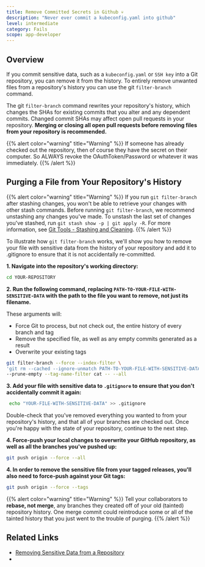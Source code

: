 ```yaml
---
title: Remove Committed Secrets in Github 💀
description: "Never ever commit a kubeconfig.yaml into github"
level: intermediate
category: Fails
scope: app-developer
---
```


## Overview

If you commit sensitive data, such as a `kubeconfig.yaml` or `SSH key` into a Git repository, you can remove it from 
the history. To entirely remove unwanted files from a repository's history you can use the git `filter-branch` command.

The git `filter-branch` command rewrites your repository's history, which changes the SHAs for existing commits that you alter and any dependent commits. Changed commit SHAs may affect open pull requests in your repository. **Merging or closing all open pull requests before removing files from your repository is recommended.**

{{% alert color="warning"  title="Warning" %}}
If someone has already checked out the repository, then of course they have the secret on their computer. So ALWAYS revoke the OAuthToken/Password or whatever it was immediately.
{{% /alert %}}

## Purging a File from Your Repository's History

{{% alert color="warning"  title="Warning" %}}
If you run `git filter-branch` after stashing changes, you won't be able to retrieve your changes with other 
stash commands. Before running `git filter-branch`, we recommend unstashing any changes you've made. To unstash the 
last set of changes you've stashed, run `git stash show -p | git apply -R`. For more information, see [Git Tools - Stashing and Cleaning](https://git-scm.com/book/en/v2/Git-Tools-Stashing-and-Cleaning).
{{% /alert %}}

To illustrate how `git filter-branch` works, we'll show you how to remove your file with sensitive data from the 
history of your repository and add it to .gitignore to ensure that it is not accidentally re-committed.

**1. Navigate into the repository's working directory:**

```bash
cd YOUR-REPOSITORY
```

**2. Run the following command, replacing `PATH-TO-YOUR-FILE-WITH-SENSITIVE-DATA` with the path to the file you want to remove, not just its filename.**

These arguments will:

* Force Git to process, but not check out, the entire history of every branch and tag
* Remove the specified file, as well as any empty commits generated as a result
* Overwrite your existing tags

```bash
git filter-branch --force --index-filter \
'git rm --cached --ignore-unmatch PATH-TO-YOUR-FILE-WITH-SENSITIVE-DATA' \
--prune-empty --tag-name-filter cat -- --all
```

**3. Add your file with sensitive data to `.gitignore` to ensure that you don't accidentally commit it again:**

```bash
 echo "YOUR-FILE-WITH-SENSITIVE-DATA" >> .gitignore
```

Double-check that you've removed everything you wanted to from your repository's history, and that all of your branches are checked out. Once you're happy with the state of your repository, continue to the next step.

**4. Force-push your local changes to overwrite your GitHub repository, as well as all the branches you've pushed up:**

```bash
git push origin --force --all
```

**4. In order to remove the sensitive file from your tagged releases, you'll also need to force-push against your Git tags:**

```bash
git push origin --force --tags
```

{{% alert color="warning"  title="Warning" %}}
Tell your collaborators to **rebase, not merge**, any branches they created off of your old (tainted) repository history. One merge commit could reintroduce some or all of the tainted history that you just went to the trouble of purging.
{{% /alert %}}

## Related Links

- [Removing Sensitive Data from a Repository](https://help.github.com/articles/removing-sensitive-data-from-a-repository/)
- 